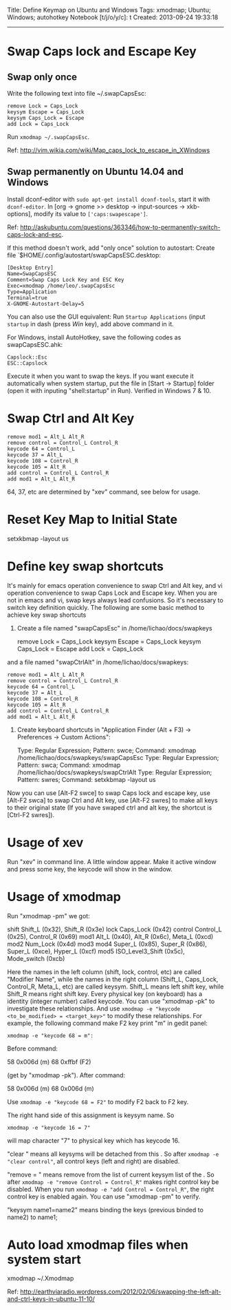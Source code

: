 Title: Define Keymap on Ubuntu and Windows
Tags: xmodmap; Ubuntu; Windows; autohotkey
Notebook [t/j/o/y/c]: t
Created: 2013-09-24 19:33:18

------

# Swap Caps lock and Escape Key

## Swap only once

Write the following text into file ~/.swapCapsEsc:

    remove Lock = Caps_Lock 
    keysym Escape = Caps_Lock 
    keysym Caps_Lock = Escape 
    add Lock = Caps_Lock

Run `xmodmap ~/.swapCapsEsc`.

Ref: http://vim.wikia.com/wiki/Map_caps_lock_to_escape_in_XWindows 

## Swap permanently on Ubuntu 14.04 and Windows

Install dconf-editor with `sudo apt-get install dconf-tools`,
start it with `dconf-editor`.
In [org -> gnome >> desktop -> input-sources -> xkb-options],
modify its value to `['caps:swapescape']`.

Ref: http://askubuntu.com/questions/363346/how-to-permanently-switch-caps-lock-and-esc.

If this method doesn't work, add "only once" solution to autostart:
Create file `$HOME/.config/autostart/swapCapsESC.desktop:

    [Desktop Entry]
    Name=SwapCapsESC
    Comment=Swap Caps Lock Key and ESC Key
    Exec=xmodmap /home/leo/.swapCapsEsc
    Type=Application
    Terminal=true
    X-GNOME-Autostart-Delay=5

You can also use the GUI equivalent:
Run `Startup Applications` (input `startup` in dash (press *Win* key),
add above command in it.

For Windows, install AutoHotkey, save the following codes as swapCapsESC.ahk:

    Capslock::Esc
    ESC::Capslock

Execute it when you want to swap the keys.
If you want execute it automatically when system startup,
put the file in [Start -> Startup] folder
(open it with inputing "shell:startup" in Run).
Verified in Windows 7 & 10.

# Swap Ctrl and Alt Key

    remove mod1 = Alt_L Alt_R 
    remove control = Control_L Control_R 
    keycode 64 = Control_L 
    keycode 37 = Alt_L 
    keycode 108 = Control_R 
    keycode 105 = Alt_R 
    add control = Control_L Control_R 
    add mod1 = Alt_L Alt_R 

64, 37, etc are determined by "xev" command, see below for usage.

# Reset Key Map to Initial State

setxkbmap -layout us

# Define key swap shortcuts

It's mainly for emacs operation convenience to swap Ctrl and Alt key, and vi operation convenience to swap Caps Lock and Escape key. When you are not in emacs and vi, swap keys always lead confusions. So it's necessary to switch key definition quickly. The following are some basic method to achieve key swap shortcuts

1. Create a file named "swapCapsEsc" in /home/lichao/docs/swapkeys

    remove Lock = Caps_Lock 
    keysym Escape = Caps_Lock 
    keysym Caps_Lock = Escape 
    add Lock = Caps_Lock 

and a file named "swapCtrlAlt" in /home/lichao/docs/swapkeys:

    remove mod1 = Alt_L Alt_R 
    remove control = Control_L Control_R 
    keycode 64 = Control_L 
    keycode 37 = Alt_L 
    keycode 108 = Control_R 
    keycode 105 = Alt_R 
    add control = Control_L Control_R 
    add mod1 = Alt_L Alt_R 

1. Create keyboard shortcuts in "Application Finder (Alt + F3) -> Preferences -> Custom Actions":

    Type: Regular Expression; Pattern: swce; Command: xmodmap /home/lichao/docs/swapkeys/swapCapsEsc
    Type: Regular Expression; Pattern: swca; Command: xmodmap /home/lichao/docs/swapkeys/swapCtrlAlt
    Type: Regular Expression; Pattern: swres; Command: setxkbmap -layout us

Now you can use [Alt-F2 swce] to swap Caps lock and escape key,
use [Alt-F2 swca] to swap Ctrl and Alt key, use [Alt-F2 swres]
to make all keys to their original state (If you have swaped ctrl and alt key,
the shortcut is [Ctrl-F2 swres]).

# Usage of xev

Run "xev" in command line. A little window appear.
Make it active window and press some key, the keycode will show in the window.

# Usage of xmodmap

Run "xmodmap -pm" we got:
 
shift  Shift_L (0x32), Shift_R (0x3e) 
lock  Caps_Lock (0x42) 
control  Control_L (0x25), Control_R (0x69) 
mod1  Alt_L (0x40), Alt_R (0x6c), Meta_L (0xcd) 
mod2  Num_Lock (0x4d) 
mod3
mod4  Super_L (0x85), Super_R (0x86), Super_L (0xce), Hyper_L (0xcf) 
mod5  ISO_Level3_Shift (0x5c), Mode_switch (0xcb) 

Here the names in the left column (shift, lock, control, etc) are called "Modifier Name",
while the names in the right column (Shift_L, Caps_Lock, Control_R, Meta_L, etc) are called keysym.
Shift_L means left shift key, while Shift_R means right shift key.
Every physical key (on keyboard) has a identity (integer number) called keycode.
You can use "xmodmap -pk" to investigate these relationships.
And use `xmodmap -e "keycode <to_be_modified> = <target_key>"`
to modify these relationships.
For example, the following command make F2 key print "m" in gedit panel:

    xmodmap -e "keycode 68 = m":

Before command:

 58   0x006d (m)
 68   0xffbf (F2)

(get by "xmodmap -pk"). After command:

 58   0x006d (m)
 68   0x006d (m)

Use `xmodmap -e "keycode 68 = F2"` to modify F2 back to F2 key.

The right hand side of this assignment is keysym name. So

    xmodmap -e "keycode 16 = 7"

will map character "7" to physical key which has keycode 16.

"clear <ModifierName>" means all keysyms will be detached from this <ModifierName>. So after `xmodmap -e "clear control"`, all control keys (left and right) are disabled.

"remove <ModifierName> = <keysym>" means remove <keysym> from the list of current keysym list of the <ModifierName>. So after `xmodmap -e "remove Control = Control_R"` makes right control key be disabled. When you run `xmodmap -e "add Control = Control_R"`, the right control key is enabled again. You can use "xmodmap -pm" to verify.

"keysym name1=name2" means binding the keys (previous binded to name2) to name1;

# Auto load xmodmap files when system start

xmodmap ~/.Xmodmap

Ref: http://earthviaradio.wordpress.com/2012/02/06/swapping-the-left-alt-and-ctrl-keys-in-ubuntu-11-10/

